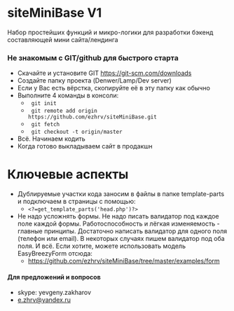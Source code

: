 # siteMiniBase V1
Набор простейших функций и микро-логики для разработки бэкенд составляющей мини сайта/лендинга

### Не знакомым с GIT/github для быстрого старта

* Скачайте и установите GIT https://git-scm.com/downloads
* Создайте папку проекта (Denwer/Lamp/Dev server)
* Если у Вас есть вёрстка, скопируйте её в эту папку как обычно
* Выполните 4 команды в консоли:
  * ``` git init``` 
  * ``` git remote add origin https://github.com/ezhrv/siteMiniBase.git``` 
  * ``` git fetch``` 
  * ``` git checkout -t origin/master``` 
* Всё. Начинаем кодить
* Когда готово выкладываем сайт в продакшн
 
# Ключевые аспекты

* Дублируемые участки кода заносим в файлы в папке template-parts и подключаем в страницы с помощью:
  * ```<?=get_template_parts('head.php')?>```
* Не надо усложнять формы. Не надо писать валидатор под каждое поле каждой формы. Работоспособность и лёгкая изменяемость - главные принципы. Достаточно написать валидатор для одного поля (телефон или email). В некоторых случаях пишем валидатор под оба поля. И всё. Если хотите, можете использовать модель EasyBreezyForm отсюда:
  * https://github.com/ezhrv/siteMiniBase/tree/master/examples/form

#### Для предложений и вопросов

* skype: yevgeny.zakharov
* e.zhrv@yandex.ru


